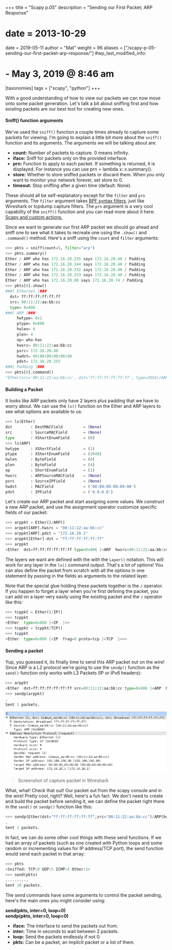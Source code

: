 +++
title = "Scapy p.05"
description = "Sending our First Packet; ARP Response"
# date = 2013-10-29
date = 2019-05-11
author = "Mat"
weight = 96
aliases = ["/scapy-p-05-sending-our-first-packet-arp-response/"]
#wp_last_modified_info:
#  - May 3, 2019 @ 8:46 am
[taxonomies]
tags = ["scapy", "python"]
+++

With a good understanding of how to view our packets we can now move onto some packet generation. Let's talk a bit about sniffing first and how existing packets are our best tool for creating new ones.

<!-- more -->
#### Sniff() function arguments


We've used the `sniff()` function a couple times already to capture some packets for viewing. I'm going to explain a little bit more about the `sniff()` function and its arguments. The arguments we will be talking about are:
  * **count:** Number of packets to capture. 0 means infinity.
  * **iface:** Sniff for packets only on the provided interface.
  * **prn:** Function to apply to each packet. If something is returned, it is displayed. For instance you can use prn = lambda x: x.summary().
  * **store:** Whether to store sniffed packets or discard them. When you only want to monitor your network forever, set store to 0.
  * **timeout:** Stop sniffing after a given time (default: None).

These should all be self-explanatory except for the `filter` and `prn` arguments. The `filter` argument takes <a href="http://biot.com/capstats/bpf.html" target="_blank" rel="noopener noreferrer">BPF syntax filters</a>, just like Wireshark or tcpdump capture filters. The `prn` argument is a very cool capability of the `sniff()` function and you can read more about it here: <a href="/scapy-sniffing-with-custom-actions-part-1/" target="_blank" rel="noopener noreferrer">Scapy and custom actions.</a>

Since we want to generate our first ARP packet we should go ahead and sniff one to see what it takes to recreate one using the `.show()` and `.command()` method. Here's a sniff using the `count` and `filter` arguments:

```python
>>> pkts = sniff(count=5, filter="arp")
>>> pkts.summary()
Ether / ARP who has 172.16.20.255 says 172.16.20.40 / Padding
Ether / ARP who has 172.16.20.244 says 172.16.20.40 / Padding
Ether / ARP who has 172.16.20.252 says 172.16.20.40 / Padding
Ether / ARP who has 172.16.20.253 says 172.16.20.40 / Padding
Ether / ARP who has 172.16.20.80 says 172.16.20.74 / Padding
>>> pkts[0].show()
###[ Ethernet ]###
  dst= ff:ff:ff:ff:ff:ff
  src= 00:11:22:aa:bb:cc
  type= 0x806
###[ ARP ]###
     hwtype= 0x1
     ptype= 0x800
     hwlen= 6
     plen= 4
     op= who-has
     hwsrc= 00:11:22:aa:bb:cc
     psrc= 172.16.20.40
     hwdst= 00:00:00:00:00:00
     pdst= 172.16.20.255
###[ Padding ]###
>>> pkts[0].command()
"Ether(src='00:11:22:aa:bb:cc', dst='ff:ff:ff:ff:ff:ff', type=2054)/ARP(hwdst='00:00:00:00:00:00', ptype=2048, hwtype=1, psrc='172.16.20.40', hwlen=6, plen=4, pdst='172.16.20.255', hwsrc='00:11:22:aa:bb:cc', op=2)"
```

#### Building a Packet

It looks like ARP packets only have 2 layers plus padding that we have to worry about. We can use the `ls()` function on the Ether and ARP layers to see what options are available to us:

```python
>>> ls(Ether)
dst        : DestMACField         = (None)
src        : SourceMACField       = (None)
type       : XShortEnumField      = (0)
>>> ls(ARP)
hwtype     : XShortField          = (1)
ptype      : XShortEnumField      = (2048)
hwlen      : ByteField            = (6)
plen       : ByteField            = (4)
op         : ShortEnumField       = (1)
hwsrc      : ARPSourceMACField    = (None)
psrc       : SourceIPField        = (None)
hwdst      : MACField             = ('00:00:00:00:00:00')
pdst       : IPField              = ('0.0.0.0')
```

Let's create our ARP packet and start assigning some values. We construct a new ARP packet, and use the assignment operator customize specific fields of our packet:

```python
>>> arppkt = Ether()/ARP()
>>> arppkt[ARP].hwsrc = "00:11:22:aa:bb:cc"
>>> arppkt[ARP].pdst = "172.16.20.1"
>>> arppkt[Ether].dst = "ff:ff:ff:ff:ff:ff"
>>> arppkt
<Ether  dst=ff:ff:ff:ff:ff:ff type=0x806 |<ARP  hwsrc=00:11:22:aa:bb:cc pdst=172.16.20.1 |>>
```

The layers we want are defined with the with the `Layer()` notation. This will work for any layer in the `ls()` command output. That's a lot of options! You can also define the packet from scratch with all the options in one statement by passing in the fields as arguments to the related layer.

Note that the special glue holding these packets together is the `/` operator. If you happen to forget a layer when you're first defining the packet, you can add on a layer very easily using the existing packet and the `/` operator like this:

```python
>>> tcppkt = Ether()/IP()
>>> tcppkt
<Ether  type=0x800 |<IP  |>>
>>> tcppkt = tcppkt/TCP()
>>> tcppkt
<Ether  type=0x800 |<IP  frag=0 proto=tcp |<TCP  |>>>
```

#### Sending a packet

Yup, you guessed it, its finally time to send this ARP packet out on the wire! Since ARP is a L2 protocol we're going to use the `sendp()` function as the `send()` function only works with L3 Packets (IP or IPv6 headers):

```python
>>> arppkt
<Ether  dst=ff:ff:ff:ff:ff:ff src=00:11:22:aa:bb:cc type=0x806 |<ARP  hwsrc=00:11:22:aa:bb:cc pdst=172.16.20.1 |>>
>>> sendp(arppkt)
.
Sent 1 packets.
```

![](scapy-sent-arp-packet.png)
  
> Screenshot of capture packet in Wireshark

What, what! Check that out! Our packet out from the scapy console and in the wire! Pretty cool, right? Well, here's a fun fact. We don't need to create and build the packet before sending it, we can define the packet right there in the `send()` or `sendp()` function like this:

```python
>>> sendp(Ether(dst="ff:ff:ff:ff:ff:ff",src="00:11:22:aa:bb:cc")/ARP(hwsrc="00:11:22:aa:bb:cc",pdst="172.16.20.1"))
.
Sent 1 packets.
```

In fact, we can do some other cool things with these send functions. If we had an array of packets (such as one created with Python loops and some random or incrementing values for IP address/TCP port), the send function would send each packet in that array:

```python
>>> pkts
<Sniffed: TCP:0 UDP:5 ICMP:4 Other:1>
>>> send(pkts)
..........
Sent 10 packets.
```

The send commands have some arguments to control the packet sending, here's the main ones you might consider using:

**send(pkts, inter=0, loop=0)  
sendp(pkts, inter=0, loop=0)**

  * **iface:** The interface to send the packets out from.
  * **inter:** Time in seconds to wait between 2 packets.
  * **loop:** Send the packets endlessly if not 0.
  * **pkts:** Can be a packet, an implicit packet or a list of them.
